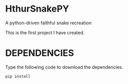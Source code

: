 # HthurSnakePY
A python-driven faithful snake recreation

This is the first project I have created.

# DEPENDENCIES
Type the following code to download the dependencies.

<code>pip install </code>
